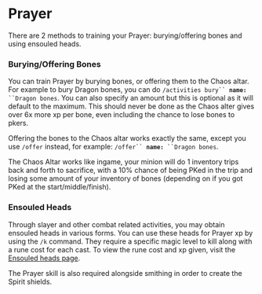 # Prayer

There are 2 methods to training your Prayer: burying/offering bones and using ensouled heads.

### Burying/Offering Bones

You can train Prayer by burying bones, or offering them to the Chaos altar. For example to bury Dragon bones, you can do `/activities bury`` `**`name:`**` ``Dragon bones`. You can also specify an amount but this is optional as it will default to the maximum. This should never be done as the Chaos alter gives over 6x more xp per bone, even including the chance to lose bones to pkers.

Offering the bones to the Chaos altar works exactly the same, except you use `/offer` instead, for example: `/offer`` `**`name:`**` ``Dragon bones`.

The Chaos Altar works like ingame, your minion will do 1 inventory trips back and forth to sacrifice, with a 10% chance of being PKed in the trip and losing some amount of your inventory of bones (depending on if you got PKed at the start/middle/finish).

### Ensouled Heads

Through slayer and other combat related activities, you may obtain ensouled heads in various forms. You can use these heads for Prayer xp by using the `/k` command. They require a specific magic level to kill along with a rune cost for each cast. To view the rune cost and xp given, visit the [Ensouled heads page](ensouled-heads.md).

The Prayer skill is also required alongside smithing in order to create the Spirit shields.
